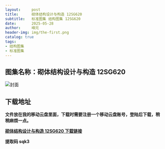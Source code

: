 ```yaml
---
layout:     post
title:      砌体结构设计与构造 12SG620
subtitle:   标准图集 结构图集 12SG620
date:       2025-05-28
author:     峰兄
header-img: img/the-first.png
catalog: true
tags:
- 结构图集
- 标准图集
---
```

## 图集名称：砌体结构设计与构造 12SG620
![封面](https://pic1.imgdb.cn/item/6837b74c58cb8da5c8171052.jpg)


## 下载地址 ##
**文件放在我的移动云盘里面，下载时需要注册一个移动云盘账号，登陆后下载，稍稍麻烦一点。**  
  
[**砌体结构设计与构造 12SG620 下载链接**](https://caiyun.139.com/w/i/2nc6qKCx4Vrjc)


**提取码 sqk3**

